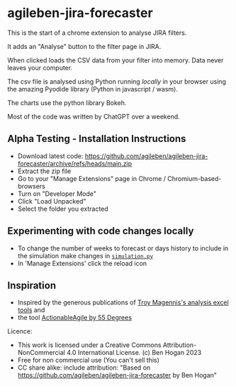 # agileben-jira-forecaster

This is the start of a chrome extension to analyse JIRA filters. 

It adds an "Analyse" button to the filter page in JIRA. 

When clicked loads the CSV data from your filter into memory. Data never leaves your computer.

The csv file is analysed using Python running *locally* in your browser using the amazing Pyodide library (Python in javascript / wasm).

The charts use the python library Bokeh.

Most of the code was written by ChatGPT over a weekend.

## Alpha Testing - Installation Instructions

- Download latest code: https://github.com/agileben/agileben-jira-forecaster/archive/refs/heads/main.zip
- Extract the zip file
- Go to your "Manage Extensions" page in Chrome / Chromium-based-browsers
- Turn on "Developer Mode"
- Click "Load Unpacked"
- Select the folder you extracted

## Experimenting with code changes locally
- To change the number of weeks to forecast or days history to include in the simulation make changes in [```simulation.py```](https://github.com/agileben/agileben-jira-forecaster/blob/3064ccef822f2af1e3db0574fa24dd84f7aba1a4/4-simulation.py#L25) 
- In 'Manage Extensions' click the reload icon


## Inspiration
- Inspired by the generous publications of [Troy Magennis's analysis excel tools](https://github.com/FocusedObjective/FocusedObjective.Resources) and 
- the tool [ActionableAgile by 55 Degrees](https://actionableagile.com/)

Licence:
- This work is licensed under a Creative Commons Attribution-NonCommercial 4.0 International License. (c) Ben Hogan 2023
- Free for non commercial use (You can't sell this)
- CC share alike: include attribution: "Based on https://github.com/agileben/agileben-jira-forecaster by Ben Hogan"



